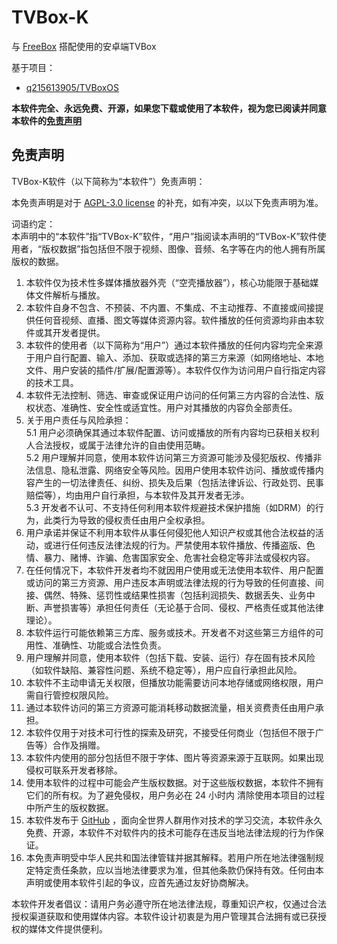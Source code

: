 # TVBox-K

与 [FreeBox](https://github.com/kknifer7/FreeBox) 搭配使用的安卓端TVBox

基于项目：

- [q215613905/TVBoxOS](https://github.com/q215613905/TVBoxOS)

**本软件完全、永远免费、开源，如果您下载或使用了本软件，视为您已阅读并同意本软件的[免责声明](https://github.com/kknifer7/TVBoxOS-K/raw/refs/heads/main/doc/%E5%85%8D%E8%B4%A3%E5%A3%B0%E6%98%8E.txt)**

## 免责声明

TVBox-K软件（以下简称为“本软件”）免责声明：  

本免责声明是对于 [AGPL-3.0 license](https://www.gnu.org/licenses/agpl-3.0.html) 的补充，如有冲突，以以下免责声明为准。  

词语约定：  
本声明中的“本软件”指“TVBox-K”软件，“用户”指阅读本声明的“TVBox-K”软件使用者，“版权数据”指包括但不限于视频、图像、音频、名字等在内的他人拥有所属版权的数据。  

1. 本软件仅为技术性多媒体播放器外壳（“空壳播放器”），核心功能限于基础媒体文件解析与播放。  
2. 本软件自身不包含、不预装、不内置、不集成、不主动推荐、不直接或间接提供任何音视频、直播、图文等媒体资源内容。软件播放的任何资源均非由本软件或其开发者提供。  
3. 本软件的使用者（以下简称为“用户”）通过本软件播放的任何内容均完全来源于用户自行配置、输入、添加、获取或选择的第三方来源（如网络地址、本地文件、用户安装的插件/扩展/配置源等）。本软件仅作为访问用户自行指定内容的技术工具。  
4. 本软件无法控制、筛选、审查或保证用户访问的任何第三方内容的合法性、版权状态、准确性、安全性或适宜性。用户对其播放的内容负全部责任。  
5. 关于用户责任与风险承担：  
   5.1 用户必须确保其通过本软件配置、访问或播放的所有内容均已获相关权利人合法授权，或属于法律允许的自由使用范畴。  
   5.2 用户理解并同意，使用本软件访问第三方资源可能涉及侵犯版权、传播非法信息、隐私泄露、网络安全等风险。因用户使用本软件访问、播放或传播内容产生的一切法律责任、纠纷、损失及后果（包括法律诉讼、行政处罚、民事赔偿等），均由用户自行承担，与本软件及其开发者无涉。  
   5.3 开发者不认可、不支持任何利用本软件规避技术保护措施（如DRM）的行为，此类行为导致的侵权责任由用户全权承担。  
6. 用户承诺并保证不利用本软件从事任何侵犯他人知识产权或其他合法权益的活动，或进行任何违反法律法规的行为。严禁使用本软件播放、传播盗版、色情、暴力、赌博、诈骗、危害国家安全、危害社会稳定等非法或侵权内容。  
7. 在任何情况下，本软件开发者均不就因用户使用或无法使用本软件、用户配置或访问的第三方资源、用户违反本声明或法律法规的行为导致的任何直接、间接、偶然、特殊、惩罚性或结果性损害（包括利润损失、数据丢失、业务中断、声誉损害等）承担任何责任（无论基于合同、侵权、严格责任或其他法律理论）。  
8. 本软件运行可能依赖第三方库、服务或技术。开发者不对这些第三方组件的可用性、准确性、功能或合法性负责。  
9. 用户理解并同意，使用本软件（包括下载、安装、运行）存在固有技术风险（如软件缺陷、兼容性问题、系统不稳定等），用户应自行承担此风险。  
10. 本软件不主动申请无关权限，但播放功能需要访问本地存储或网络权限，用户需自行管控权限风险。  
11. 通过本软件访问的第三方资源可能消耗移动数据流量，相关资费责任由用户承担。  
12. 本软件仅用于对技术可行性的探索及研究，不接受任何商业（包括但不限于广告等）合作及捐赠。  
13. 本软件内使用的部分包括但不限于字体、图片等资源来源于互联网。如果出现侵权可联系开发者移除。  
14. 使用本软件的过程中可能会产生版权数据。对于这些版权数据，本软件不拥有它们的所有权。为了避免侵权，用户务必在 24 小时内 清除使用本项目的过程中所产生的版权数据。  
15. 本软件发布于 [GitHub](https://github.com/kknifer7/TVBoxOS-K) ，面向全世界人群用作对技术的学习交流，本软件永久免费、开源，本软件不对软件内的技术可能存在违反当地法律法规的行为作保证。  
16. 本免责声明受中华人民共和国法律管辖并据其解释。若用户所在地法律强制规定特定责任条款，应以当地法律要求为准，但其他条款仍保持有效。任何由本声明或使用本软件引起的争议，应首先通过友好协商解决。  

本软件开发者倡议：请用户务必遵守所在地法律法规，尊重知识产权，仅通过合法授权渠道获取和使用媒体内容。本软件设计初衷是为用户管理其合法拥有或已获授权的媒体文件提供便利。
